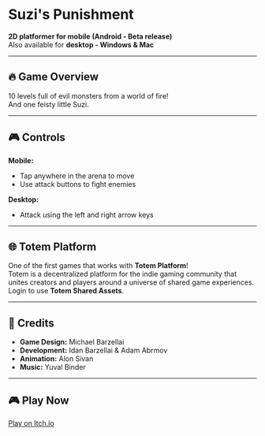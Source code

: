 # Suzi's Punishment

**2D platformer for mobile (Android - Beta release)**  
Also available for **desktop - Windows & Mac**

---

## 🔥 Game Overview

10 levels full of evil monsters from a world of fire!  
And one feisty little Suzi.

---

## 🎮 Controls

**Mobile:**  
- Tap anywhere in the arena to move  
- Use attack buttons to fight enemies  

**Desktop:**  
- Attack using the left and right arrow keys

---

## 🌐 Totem Platform

One of the first games that works with **Totem Platform**!  
Totem is a decentralized platform for the indie gaming community that unites creators and players around a universe of shared game experiences.  
Login to use **Totem Shared Assets**.

---

## 👥 Credits

- **Game Design:** Michael Barzellai  
- **Development:** Idan Barzellai & Adam Abrmov  
- **Animation:** Alon Sivan  
- **Music:** Yuval Binder  

---

## 🎮 Play Now

[Play on Itch.io](https://barzibroz.itch.io/suzis-punishment)
